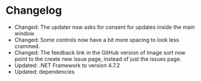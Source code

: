 # Changelog
* Changed: The updater now asks for consent for updates inside the main window.
* Changed: Some controls now have a bit more spacing to look less crammed.
* Changed: The feedback link in the GitHub version of Image sort now point to the create new issue page, instead of just the issues page.
* Updated: .NET Framework to version 4.7.2
* Updated: dependencies
